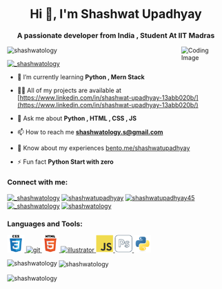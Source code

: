 <h1 align="center">Hi 👋, I'm Shashwat Upadhyay</h1>
<h3 align="center">A passionate developer from India , Student At IIT Madras</h3>


<img src="(https://cdn.dribbble.com/users/2131993/screenshots/4948736/thoughtworks-gif_dribbble.gif)" alt="Coding Image " style="float: right; width: 100px; height: auto; margin-left: 10px;">


<p align="left"> <img src="https://komarev.com/ghpvc/?username=shashwatology&label=Profile%20views&color=0e75b6&style=flat" alt="shashwatology" /> </p>

<p align="left"> <a href="https://twitter.com/_shashwatology" target="blank"><img src="https://img.shields.io/twitter/follow/_shashwatology?logo=twitter&style=for-the-badge" alt="_shashwatology" /></a> </p>

- 🌱 I’m currently learning **Python , Mern Stack**

- 👨‍💻 All of my projects are available at [https://www.linkedin.com/in/shashwat-upadhyay-13abb020b/](https://www.linkedin.com/in/shashwat-upadhyay-13abb020b/)

- 💬 Ask me about **Python , HTML , CSS , JS**

- 📫 How to reach me **shashwatology.s@gmail.com**

- 📄 Know about my experiences [bento.me/shashwatupadhyay](bento.me/shashwatupadhyay)

- ⚡ Fun fact **Python Start with zero**

<h3 align="left">Connect with me:</h3>
<p align="left">
<a href="https://twitter.com/_shashwatology" target="blank"><img align="center" src="https://raw.githubusercontent.com/rahuldkjain/github-profile-readme-generator/master/src/images/icons/Social/twitter.svg" alt="_shashwatology" height="30" width="40" /></a>
<a href="https://linkedin.com/in/shashwatupadhyay" target="blank"><img align="center" src="https://raw.githubusercontent.com/rahuldkjain/github-profile-readme-generator/master/src/images/icons/Social/linked-in-alt.svg" alt="shashwatupadhyay" height="30" width="40" /></a>
<a href="https://fb.com/shashwatupadhyay45" target="blank"><img align="center" src="https://raw.githubusercontent.com/rahuldkjain/github-profile-readme-generator/master/src/images/icons/Social/facebook.svg" alt="shashwatupadhyay45" height="30" width="40" /></a>
<a href="https://instagram.com/_shashwatology" target="blank"><img align="center" src="https://raw.githubusercontent.com/rahuldkjain/github-profile-readme-generator/master/src/images/icons/Social/instagram.svg" alt="_shashwatology" height="30" width="40" /></a>
<a href="https://www.leetcode.com/shashwatology" target="blank"><img align="center" src="https://raw.githubusercontent.com/rahuldkjain/github-profile-readme-generator/master/src/images/icons/Social/leet-code.svg" alt="shashwatology" height="30" width="40" /></a>
</p>

<h3 align="left">Languages and Tools:</h3>
<p align="left"> <a href="https://www.w3schools.com/css/" target="_blank" rel="noreferrer"> <img src="https://raw.githubusercontent.com/devicons/devicon/master/icons/css3/css3-original-wordmark.svg" alt="css3" width="40" height="40"/> </a> <a href="https://git-scm.com/" target="_blank" rel="noreferrer"> <img src="https://www.vectorlogo.zone/logos/git-scm/git-scm-icon.svg" alt="git" width="40" height="40"/> </a> <a href="https://www.w3.org/html/" target="_blank" rel="noreferrer"> <img src="https://raw.githubusercontent.com/devicons/devicon/master/icons/html5/html5-original-wordmark.svg" alt="html5" width="40" height="40"/> </a> <a href="https://www.adobe.com/in/products/illustrator.html" target="_blank" rel="noreferrer"> <img src="https://www.vectorlogo.zone/logos/adobe_illustrator/adobe_illustrator-icon.svg" alt="illustrator" width="40" height="40"/> </a> <a href="https://developer.mozilla.org/en-US/docs/Web/JavaScript" target="_blank" rel="noreferrer"> <img src="https://raw.githubusercontent.com/devicons/devicon/master/icons/javascript/javascript-original.svg" alt="javascript" width="40" height="40"/> </a> <a href="https://www.photoshop.com/en" target="_blank" rel="noreferrer"> <img src="https://raw.githubusercontent.com/devicons/devicon/master/icons/photoshop/photoshop-line.svg" alt="photoshop" width="40" height="40"/> </a> <a href="https://www.python.org" target="_blank" rel="noreferrer"> <img src="https://raw.githubusercontent.com/devicons/devicon/master/icons/python/python-original.svg" alt="python" width="40" height="40"/> </a> </p>

<p><img align="left" src="https://github-readme-stats.vercel.app/api/top-langs?username=shashwatology&show_icons=true&locale=en&layout=compact" alt="shashwatology" /></p>

<p>&nbsp;<img align="center" src="https://github-readme-stats.vercel.app/api?username=shashwatology&show_icons=true&locale=en" alt="shashwatology" /></p>

<p><img align="center" src="https://github-readme-streak-stats.herokuapp.com/?user=shashwatology&" alt="shashwatology" /></p>

